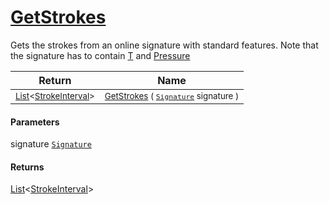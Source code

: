 # [GetStrokes](./StrokeHelper-100663404.md)

Gets the strokes from an online signature with standard features. Note that  the signature has to contain [T](https://github.com/hargitomi97/sigstat/blob/master/docs/md/SigStat/Common/Features.md) and [Pressure](https://github.com/hargitomi97/sigstat/blob/master/docs/md/SigStat/Common/Features.md)

| Return | Name | 
| --- | --- | 
| <sub>[List](https://docs.microsoft.com/en-us/dotnet/api/System.Collections.Generic.List-1)\<[StrokeInterval](./../StrokeInterval.md)></sub>| <sub>[GetStrokes](./StrokeHelper-100663404.md) ( [`Signature`](./../Signature.md) signature )</sub>| <br>


#### Parameters
 signature  [`Signature`](./../Signature.md)<br>
#### Returns
[List](https://docs.microsoft.com/en-us/dotnet/api/System.Collections.Generic.List-1)\<[StrokeInterval](./../StrokeInterval.md)>